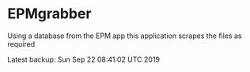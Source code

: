 # EPMgrabber
Using a database from the EPM app this application scrapes the files as required


Latest backup: Sun Sep 22 08:41:02 UTC 2019
